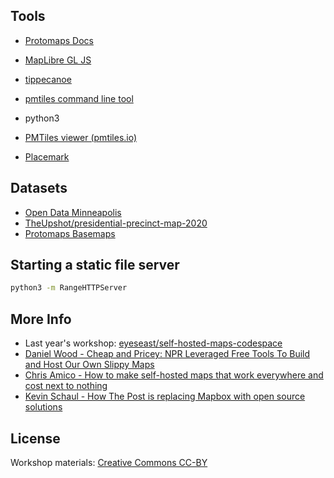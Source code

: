 ## Tools

* [Protomaps Docs](https://docs.protomaps.com)
* [MapLibre GL JS](https://github.com/maplibre/maplibre-gl-js)
* [tippecanoe](https://github.com/felt/tippecanoe)
* [pmtiles command line tool](https://github.com/protomaps/go-pmtiles)

* python3

* [PMTiles viewer (pmtiles.io)](https://pmtiles.io)
* [Placemark](https://play.placemark.io)

## Datasets

* [Open Data Minneapolis](https://opendata.minneapolismn.gov)
* [TheUpshot/presidential-precinct-map-2020](https://github.com/TheUpshot/presidential-precinct-map-2020)
* [Protomaps Basemaps](https://docs.protomaps.com/basemaps/downloads)


## Starting a static file server

```sh
python3 -m RangeHTTPServer
```

## More Info

* Last year's workshop: [eyeseast/self-hosted-maps-codespace](https://github.com/eyeseast/self-hosted-maps-codespace)
* [Daniel Wood - Cheap and Pricey: NPR Leveraged Free Tools To Build and Host Our Own Slippy Maps](https://www.youtube.com/watch?v=Abbto_9nNtc)
* [Chris Amico - How to make self-hosted maps that work everywhere and cost next to nothing](https://www.muckrock.com/news/archives/2024/feb/13/release-notes-how-to-make-self-hosted-maps-that-work-everywhere-cost-next-to-nothing-and-might-even-work-in-airplane-mode/)
* [Kevin Schaul - How The Post is replacing Mapbox with open source solutions](https://kschaul.com/post/2023/02/16/how-the-post-is-replacing-mapbox-with-open-source-solutions/)


## License

Workshop materials: [Creative Commons CC-BY](https://creativecommons.org/licenses/by/4.0/deed.en)